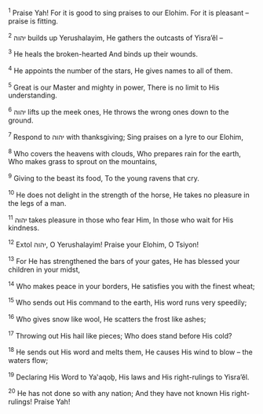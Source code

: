 <sup>1</sup> Praise Yah! For it is good to sing praises to our Elohim. For it is pleasant – praise is fitting.

<sup>2</sup> יהוה builds up Yerushalayim, He gathers the outcasts of Yisra’ĕl –

<sup>3</sup> He heals the broken-hearted And binds up their wounds.

<sup>4</sup> He appoints the number of the stars, He gives names to all of them.

<sup>5</sup> Great is our Master and mighty in power, There is no limit to His understanding.

<sup>6</sup> יהוה lifts up the meek ones, He throws the wrong ones down to the ground.

<sup>7</sup> Respond to יהוה with thanksgiving; Sing praises on a lyre to our Elohim,

<sup>8</sup> Who covers the heavens with clouds, Who prepares rain for the earth, Who makes grass to sprout on the mountains,

<sup>9</sup> Giving to the beast its food, To the young ravens that cry.

<sup>10</sup> He does not delight in the strength of the horse, He takes no pleasure in the legs of a man.

<sup>11</sup> יהוה takes pleasure in those who fear Him, In those who wait for His kindness.

<sup>12</sup> Extol יהוה, O Yerushalayim! Praise your Elohim, O Tsiyon!

<sup>13</sup> For He has strengthened the bars of your gates, He has blessed your children in your midst,

<sup>14</sup> Who makes peace in your borders, He satisfies you with the finest wheat;

<sup>15</sup> Who sends out His command to the earth, His word runs very speedily;

<sup>16</sup> Who gives snow like wool, He scatters the frost like ashes;

<sup>17</sup> Throwing out His hail like pieces; Who does stand before His cold?

<sup>18</sup> He sends out His word and melts them, He causes His wind to blow – the waters flow;

<sup>19</sup> Declaring His Word to Ya‛aqoḇ, His laws and His right-rulings to Yisra’ĕl.

<sup>20</sup> He has not done so with any nation; And they have not known His right-rulings! Praise Yah!

